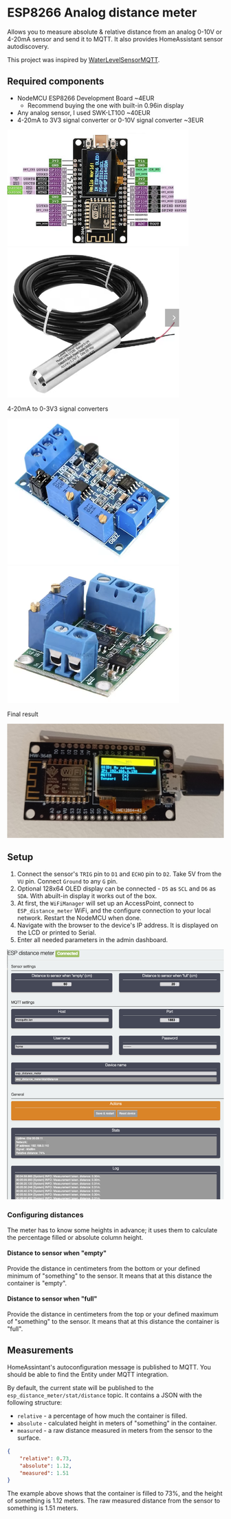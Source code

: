 # ESP8266 Analog distance meter

Allows you to measure absolute & relative distance from an analog 0-10V or 4-20mA sensor and send it to MQTT.
It also provides HomeAssistant sensor autodiscovery.

This project was inspired by [WaterLevelSensorMQTT](https://github.com/portfedh/WaterLevelSensorMQTT).

## Required components

* NodeMCU ESP8266 Development Board ~4EUR
  * Recommend buying the one with built-in 0.96in display
* Any analog sensor, I used SWK-LT100 ~40EUR
* 4-20mA to 3V3 signal converter or 0-10V signal converter ~3EUR

![ESP8266](./doc/nodemcu.png)
![JSN-SR04T](./doc/sensor.png)

4-20mA to 0-3V3 signal converters

![](./doc/signal_converter_1.png)
![](./doc/signal_converter_2.png)

Final result

![](./doc/final_result.jpg)

## Setup

1. Connect the sensor's `TRIG` pin to `D1` and `ECHO` pin to `D2`. Take 5V from the `VU` pin. Connect `Ground` to any `G` pin.
1. Optional 128x64 OLED display can be connected - `D5` as `SCL` and `D6` as `SDA`. With abuilt-in display it works out of the box.
1. At first, the `WiFiManager` will set up an AccessPoint, connect to `ESP_distance_meter` WiFi, and the configure connection to your local network. Restart the NodeMCU when done.
1. Navigate with the browser to the device's IP address. It is displayed on the LCD or printed to Serial.
1. Enter all needed parameters in the admin dashboard.

![Admin](./doc/admin_dashboard.png)

### Configuring distances

The meter has to know some heights in advance; it uses them to calculate the percentage filled or absolute column height.

#### Distance to sensor when "empty"

Provide the distance in centimeters from the bottom or your defined minimum of "something" to the sensor.
It means that at this distance the container is "empty".

#### Distance to sensor when "full"

Provide the distance in centimeters from the top or your defined maximum of "something" to the sensor.
It means that at this distance the container is "full".

## Measurements

HomeAssintant's autoconfiguration message is published to MQTT. You should be able to find the Entity under MQTT integration.

By default, the current state will be published to the `esp_distance_meter/stat/distance` topic. It contains a JSON with the following structure:

* `relative` - a percentage of how much the container is filled.
* `absolute` - calculated height in meters of "something" in the container.
* `measured` - a raw distance measured in meters from the sensor to the surface.

```json
{
    "relative": 0.73,
    "absolute": 1.12,
    "measured": 1.51
}
```

The example above shows that the container is filled to 73%, and the height of something is 1.12 meters. The raw measured distance from the sensor to something is 1.51 meters.
